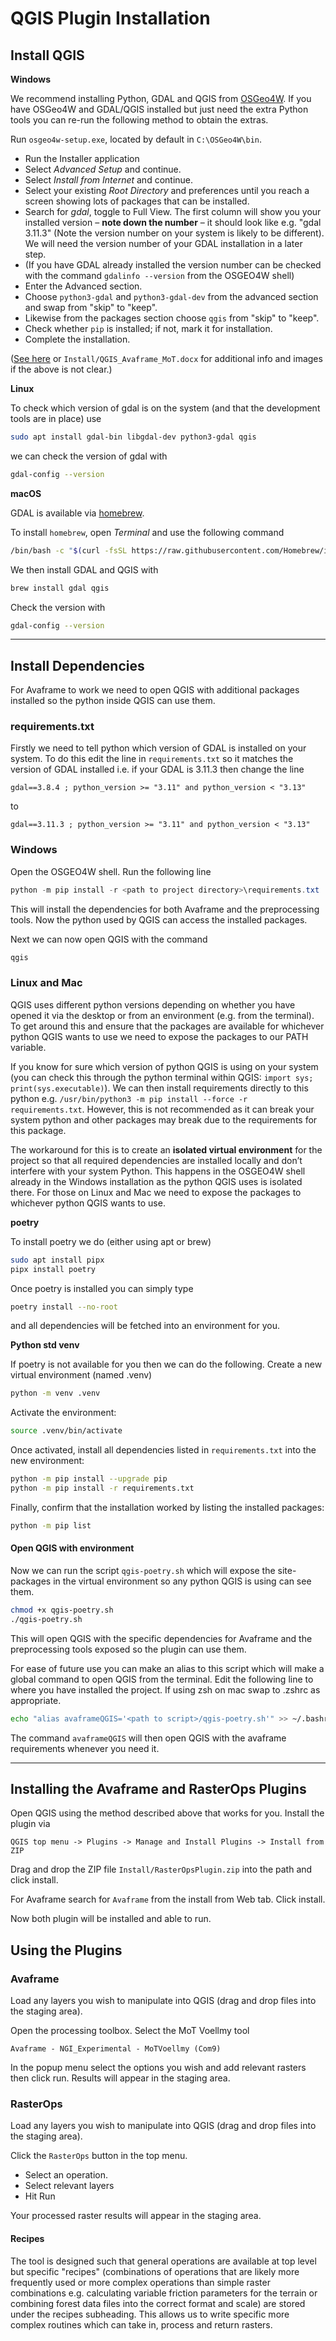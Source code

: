 # QGIS Plugin Installation

## Install QGIS

__Windows__  

We recommend installing Python, GDAL and QGIS from
[OSGeo4W](https://trac.osgeo.org/osgeo4w/). If you have OSGeo4W
and GDAL/QGIS installed but just need the extra Python tools you can re-run the following method to obtain the extras.

Run `osgeo4w-setup.exe`, located by default in `C:\OSGeo4W\bin`.

- Run the Installer application
- Select _Advanced Setup_ and continue.
- Select _Install from Internet_ and continue.
- Select your existing _Root Directory_ and preferences until you
  reach a screen showing lots of packages that can be installed.
- Search for _gdal_, toggle to Full View. The first column will
  show you your installed version – __note down the number__ – it
  should look like e.g. "gdal 3.11.3" (Note the version number on
  your system is likely to be different). We will need the version
  number of your GDAL installation in a later step.
- (If you have GDAL already installed the version number can be checked with the command `gdalinfo --version` from the OSGEO4W shell)
- Enter the Advanced section.
- Choose `python3-gdal` and `python3-gdal-dev` from the advanced section and swap
  from "skip" to "keep".
- Likewise from the packages section choose `qgis` from "skip" to "keep".
- Check whether `pip` is installed; if not, mark it for installation.
- Complete the installation.  

([See here](https://gis.stackexchange.com/questions/307850/osgeo4w-checking-gdal-version-with-gdalinfo-version-returns-nothing) or `Install/QGIS_Avaframe_MoT.docx` for additional info and images if the above is not clear.)


__Linux__

To check which version of gdal is on the system (and that the development tools are in place) use

```bash
sudo apt install gdal-bin libgdal-dev python3-gdal qgis
```

we can check the version of gdal with

```bash
gdal-config --version
```

__macOS__

GDAL is available via [homebrew](https://brew.sh/).

To install `homebrew`, open _Terminal_ and use the following command

```bash
/bin/bash -c "$(curl -fsSL https://raw.githubusercontent.com/Homebrew/install/HEAD/install.sh)"
```

We then install GDAL and QGIS with

```bash
brew install gdal qgis
```

Check the version with

```bash
gdal-config --version
```

---

## Install Dependencies

For Avaframe to work we need to open QGIS with additional packages installed so the python inside QGIS can use them. 

### requirements.txt

Firstly we need to tell python which version of GDAL is installed on your system. To do this edit the line in `requirements.txt` so it matches the version of GDAL installed i.e. if your GDAL is 3.11.3 then change the line

```text
gdal==3.8.4 ; python_version >= "3.11" and python_version < "3.13"
```

to

```text
gdal==3.11.3 ; python_version >= "3.11" and python_version < "3.13"
```

### Windows

Open the OSGEO4W shell. Run the following line

```powershell
python -m pip install -r <path to project directory>\requirements.txt
```

This will install the dependencies for both Avaframe and the preprocessing tools. Now the python used by QGIS can access the installed packages.

Next we can now open QGIS with the command

```powershell
qgis
```

### Linux and Mac

QGIS uses different python versions depending on whether you have opened it via the desktop or from an environment (e.g. from the terminal). To get around this and ensure that the packages are available for whichever python QGIS wants to use we need to expose the packages to our PATH variable.  

If you know for sure which version of python QGIS is using on your system (you can check this through the python terminal within QGIS: `import sys; print(sys.executable)`). We can then install requirements directly to this python e.g. `/usr/bin/python3 -m pip install --force -r requirements.txt`. However, this is not recommended as it can break your system python and other packages may break due to the requirements for this package. 

The workaround for this is to create an __isolated virtual environment__ for the project so that all required dependencies are installed locally and don’t interfere with your system Python. This happens in the OSGEO4W shell already in the Windows installation as the python QGIS uses is isolated there. For those on Linux and Mac we need to expose the packages to whichever python QGIS wants to use.


__poetry__

To install poetry we do (either using apt or brew)

```bash
sudo apt install pipx
pipx install poetry
```

Once poetry is installed you can simply type

```bash
poetry install --no-root
```

and all dependencies will be fetched into an environment for you.


__Python std venv__

If poetry is not available for you then we can do the following.
Create a new virtual environment (named .venv)

```bash
python -m venv .venv
```

Activate the environment:

```bash
source .venv/bin/activate
```

Once activated, install all dependencies listed in `requirements.txt` into the new environment:

```bash
python -m pip install --upgrade pip
python -m pip install -r requirements.txt
```

Finally, confirm that the installation worked by listing the installed packages:

```bash
python -m pip list
```


#### Open QGIS with environment 


Now we can run the script `qgis-poetry.sh` which will expose the site-packages in the virtual environment so any python QGIS is using can see them.

```bash
chmod +x qgis-poetry.sh
./qgis-poetry.sh
```

This will open QGIS with the specific dependencies for Avaframe and the preprocessing tools exposed so the plugin can use them.

For ease of future use you can make an alias to this script which will make a global command to open QGIS from the terminal. Edit the following line to where you have installed the project. If using zsh on mac swap to .zshrc as appropriate. 

```bash
echo "alias avaframeQGIS='<path to script>/qgis-poetry.sh'" >> ~/.bashrc
```

The command `avaframeQGIS` will then open QGIS with the avaframe requirements whenever you need it.


___

## Installing the Avaframe and RasterOps Plugins

Open QGIS using the method described above that works for you. Install the plugin via

```text
QGIS top menu -> Plugins -> Manage and Install Plugins -> Install from ZIP
```

Drag and drop the ZIP file `Install/RasterOpsPlugin.zip` into the path and click install.


For Avaframe search for `Avaframe` from the install from Web tab. Click install.

Now both plugin will be installed and able to run.



## Using the Plugins


### Avaframe

Load any layers you wish to manipulate into QGIS (drag and drop files into the staging area).

Open the processing toolbox. Select the MoT Voellmy tool

```text
Avaframe - NGI_Experimental - MoTVoellmy (Com9)
```

In the popup menu select the options you wish and add relevant rasters then click run.
Results will appear in the staging area.


### RasterOps

Load any layers you wish to manipulate into QGIS (drag and drop files into the staging area).

Click the `RasterOps` button in the top menu.

- Select an operation.
- Select relevant layers
- Hit Run

Your processed raster results will appear in the staging area.


#### Recipes

The tool is designed such that general operations are available at top level but specific "recipes" (combinations of operations that are likely more frequently used or more complex operations than simple raster combinations e.g. calculating variable friction parameters for the terrain or combining forest data files into the correct format and scale) are stored under the recipes subheading. This allows us to write specific more complex routines which can take in, process and return rasters. 